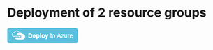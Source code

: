 # Deployment of 2 resource groups



<a href="https://portal.azure.com/#create/Microsoft.Template/uri/https%3A%2F%2Fraw.githubusercontent.com%2Fkramit%2FAZ103-Notes%2Fmaster%2Ftemplates%2Fpolicytest%2Fazuredeploy.json" target="_blank">
    <img src="https://raw.githubusercontent.com/Azure/azure-quickstart-templates/master/1-CONTRIBUTION-GUIDE/images/deploytoazure.png"/>
</a>